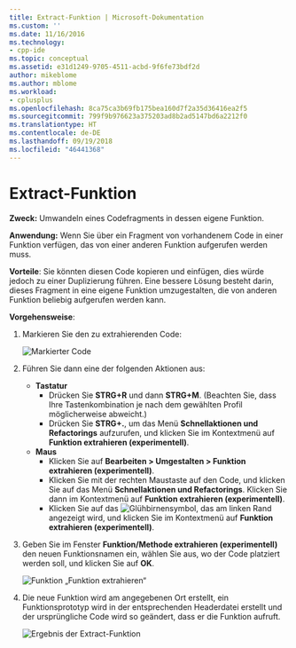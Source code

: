 ```yaml
---
title: Extract-Funktion | Microsoft-Dokumentation
ms.custom: ''
ms.date: 11/16/2016
ms.technology:
- cpp-ide
ms.topic: conceptual
ms.assetid: e31d1249-9705-4511-acbd-9f6fe73bdf2d
author: mikeblome
ms.author: mblome
ms.workload:
- cplusplus
ms.openlocfilehash: 8ca75ca3b69fb175bea160d7f2a35d36416ea2f5
ms.sourcegitcommit: 799f9b976623a375203ad8b2ad5147bd6a2212f0
ms.translationtype: HT
ms.contentlocale: de-DE
ms.lasthandoff: 09/19/2018
ms.locfileid: "46441368"
---
```

# <a name="extract-function"></a>Extract-Funktion
**Zweck:** Umwandeln eines Codefragments in dessen eigene Funktion.

**Anwendung:** Wenn Sie über ein Fragment von vorhandenem Code in einer Funktion verfügen, das von einer anderen Funktion aufgerufen werden muss.

**Vorteile**: Sie könnten diesen Code kopieren und einfügen, dies würde jedoch zu einer Duplizierung führen.  Eine bessere Lösung besteht darin, dieses Fragment in eine eigene Funktion umzugestalten, die von anderen Funktion beliebig aufgerufen werden kann.

**Vorgehensweise**:

1. Markieren Sie den zu extrahierenden Code:

   ![Markierter Code](images/extractfunction_highlight.png)

1. Führen Sie dann eine der folgenden Aktionen aus:
   * **Tastatur**
     * Drücken Sie **STRG+R** und dann **STRG+M**.  (Beachten Sie, dass Ihre Tastenkombination je nach dem gewählten Profil möglicherweise abweicht.)
     * Drücken Sie **STRG+.**, um das Menü **Schnellaktionen und Refactorings** aufzurufen, und klicken Sie im Kontextmenü auf **Funktion extrahieren (experimentell)**.
   * **Maus**
     * Klicken Sie auf **Bearbeiten > Umgestalten > Funktion extrahieren (experimentell)**.
     * Klicken Sie mit der rechten Maustaste auf den Code, und klicken Sie auf das Menü **Schnellaktionen und Refactorings**. Klicken Sie dann im Kontextmenü auf **Funktion extrahieren (experimentell)**.
     * Klicken Sie auf das ![Glühbirnensymbol](images/bulb.png), das am linken Rand angezeigt wird, und klicken Sie im Kontextmenü auf **Funktion extrahieren (experimentell)**.

1. Geben Sie im Fenster **Funktion/Methode extrahieren (experimentell)** den neuen Funktionsnamen ein, wählen Sie aus, wo der Code platziert werden soll, und klicken Sie auf **OK**.

   ![Funktion „Funktion extrahieren“](images/extractfunction_dialog.png)

1. Die neue Funktion wird am angegebenen Ort erstellt, ein Funktionsprototyp wird in der entsprechenden Headerdatei erstellt und der ursprüngliche Code wird so geändert, dass er die Funktion aufruft.

   ![Ergebnis der Extract-Funktion](images/extractfunction_result.png)